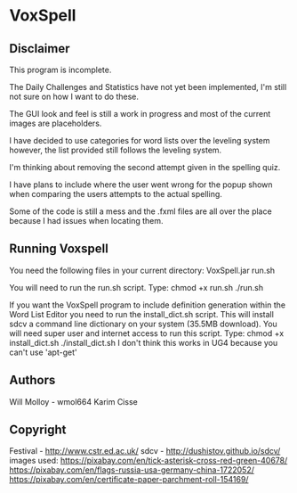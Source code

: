 # VoxSpell



Disclaimer
----------
This program is incomplete.

The Daily Challenges and Statistics have not yet been implemented,
I'm still not sure on how I want to do these.

The GUI look and feel is still a work in progress and most of the 
current images are placeholders.

I have decided to use categories for word lists over the leveling system however,
the list provided still follows the leveling system.

I'm thinking about removing the second attempt given in the spelling quiz.

I have plans to include where the user went wrong for the popup shown
when comparing the users attempts to the actual spelling. 

Some of the code is still a mess and the .fxml files are all over the place
because I had issues when locating them.



Running Voxspell
----------------
You need the following files in your current directory:
	VoxSpell.jar 
	run.sh

You will need to run the run.sh script. 
Type:
	chmod +x run.sh
	./run.sh

	
If you want the VoxSpell program to include definition generation within the
Word List Editor you need to run the install_dict.sh script. 
This will install sdcv a command line dictionary on your system (35.5MB download).
You will need super user and internet access to run this script. 
Type:
	chmod +x install_dict.sh
	./install_dict.sh
I don't think this works in UG4 because you can't use 'apt-get'



Authors
-------
Will Molloy - wmol664
Karim Cisse



Copyright
---------
Festival - http://www.cstr.ed.ac.uk/
sdcv - http://dushistov.github.io/sdcv/
images used:
https://pixabay.com/en/tick-asterisk-cross-red-green-40678/
https://pixabay.com/en/flags-russia-usa-germany-china-1722052/
https://pixabay.com/en/certificate-paper-parchment-roll-154169/

